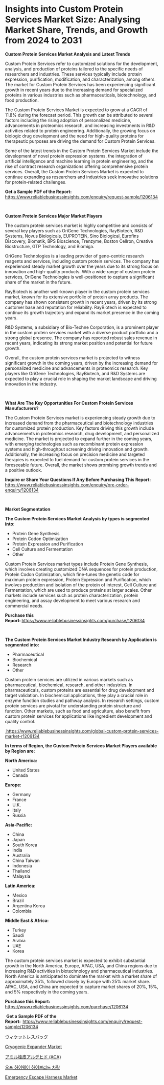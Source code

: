 <p><h1>Insights into Custom Protein Services Market Size: Analysing Market Share, Trends, and Growth from 2024 to 2031</h1></p><p><strong>Custom Protein Services Market Analysis and Latest Trends</strong></p>
<p><p>Custom Protein Services refer to customized solutions for the development, analysis, and production of proteins tailored to the specific needs of researchers and industries. These services typically include protein expression, purification, modification, and characterization, among others. The market for Custom Protein Services has been experiencing significant growth in recent years due to the increasing demand for specialized proteins in various industries such as pharmaceuticals, biotechnology, and food production.</p><p>The Custom Protein Services Market is expected to grow at a CAGR of 11.8% during the forecast period. This growth can be attributed to several factors including the rising adoption of personalized medicine, advancements in proteomics research, and increasing investments in R&D activities related to protein engineering. Additionally, the growing focus on biologic drug development and the need for high-quality proteins for therapeutic purposes are driving the demand for Custom Protein Services.</p><p>Some of the latest trends in the Custom Protein Services Market include the development of novel protein expression systems, the integration of artificial intelligence and machine learning in protein engineering, and the rise of contract research organizations offering comprehensive protein services. Overall, the Custom Protein Services Market is expected to continue expanding as researchers and industries seek innovative solutions for protein-related challenges.</p></p>
<p><strong>Get a Sample PDF of the Report:&nbsp;</strong> <a href="https://www.reliablebusinessinsights.com/enquiry/request-sample/1206134">https://www.reliablebusinessinsights.com/enquiry/request-sample/1206134</a></p>
<p>&nbsp;</p>
<p><strong>Custom Protein Services Major Market Players</strong></p>
<p><p>The custom protein services market is highly competitive and consists of several key players such as OriGene Technologies, RayBiotech, R&D Systems, Novus Biologicals, EUPROTEIN, Sino Biological, Eurofins Discovery, Biomatik, BPS Bioscience, Trenzyme, Boston Cellron, Creative Biostructure, GTP Technology, and Biomiga.</p><p>OriGene Technologies is a leading provider of gene-centric research reagents and services, including custom protein services. The company has experienced steady market growth over the years due to its strong focus on innovation and high-quality products. With a wide range of custom protein services, OriGene Technologies is well-positioned to capture a significant share of the market in the future.</p><p>RayBiotech is another well-known player in the custom protein services market, known for its extensive portfolio of protein array products. The company has shown consistent growth in recent years, driven by its strong customer base and reputation for reliability. RayBiotech is expected to continue its growth trajectory and expand its market presence in the coming years.</p><p>R&D Systems, a subsidiary of Bio-Techne Corporation, is a prominent player in the custom protein services market with a diverse product portfolio and a strong global presence. The company has reported robust sales revenue in recent years, indicating its strong market position and potential for future growth.</p><p>Overall, the custom protein services market is projected to witness significant growth in the coming years, driven by the increasing demand for personalized medicine and advancements in proteomics research. Key players like OriGene Technologies, RayBiotech, and R&D Systems are expected to play a crucial role in shaping the market landscape and driving innovation in the industry.</p></p>
<p>&nbsp;</p>
<p><strong>What Are The Key Opportunities For Custom Protein Services Manufacturers?</strong></p>
<p><p>The Custom Protein Services market is experiencing steady growth due to increased demand from the pharmaceutical and biotechnology industries for customized protein production. Key factors driving this growth include advancements in proteomics research, drug development, and personalized medicine. The market is projected to expand further in the coming years, with emerging technologies such as recombinant protein expression systems and high-throughput screening driving innovation and growth. Additionally, the increasing focus on precision medicine and targeted therapies is expected to fuel demand for custom protein services in the foreseeable future. Overall, the market shows promising growth trends and a positive outlook.</p></p>
<p><strong>Inquire or Share Your Questions If Any Before Purchasing This Report:</strong> <a href="https://www.reliablebusinessinsights.com/enquiry/pre-order-enquiry/1206134">https://www.reliablebusinessinsights.com/enquiry/pre-order-enquiry/1206134</a></p>
<p>&nbsp;</p>
<p><strong>Market Segmentation</strong></p>
<p><strong>The Custom Protein Services Market Analysis by types is segmented into:</strong></p>
<p><ul><li>Protein Gene Synthesis</li><li>Protein Codon Optimization</li><li>Protein Expression and Purification</li><li>Cell Culture and Fermentation</li><li>Other</li></ul></p>
<p><p>Custom Protein Services market types include Protein Gene Synthesis, which involves creating customized DNA sequences for protein production, Protein Codon Optimization, which fine-tunes the genetic code for maximum protein expression, Protein Expression and Purification, which involves production and isolation of the protein of interest, Cell Culture and Fermentation, which are used to produce proteins at larger scales. Other markets include services such as protein characterization, protein engineering, and assay development to meet various research and commercial needs.</p></p>
<p><strong>Purchase this Report:&nbsp;</strong><a href="https://www.reliablebusinessinsights.com/purchase/1206134">https://www.reliablebusinessinsights.com/purchase/1206134</a></p>
<p>&nbsp;</p>
<p><strong>The Custom Protein Services Market Industry Research by Application is segmented into:</strong></p>
<p><ul><li>Pharmaceutical</li><li>Biochemical</li><li>Research</li><li>Other</li></ul></p>
<p><p>Custom protein services are utilized in various markets such as pharmaceutical, biochemical, research, and other industries. In pharmaceuticals, custom proteins are essential for drug development and target validation. In biochemical applications, they play a crucial role in enzyme function studies and pathway analysis. In research settings, custom protein services are pivotal for understanding protein structure and function. Other markets, such as food and agriculture, also benefit from custom protein services for applications like ingredient development and quality control.</p></p>
<p><a href="https://www.reliablebusinessinsights.com/global-custom-protein-services-market-r1206134">&nbsp;https://www.reliablebusinessinsights.com/global-custom-protein-services-market-r1206134</a></p>
<p><strong>In terms of Region, the Custom Protein Services Market Players available by Region are:</strong></p>
<p>
    <p> <strong> North America: </strong>
        <ul>
            <li>United States</li>
            <li>Canada</li>
        </ul>
        </p> 
    <p> <strong> Europe: </strong>
        <ul>
            <li>Germany</li>
            <li>France</li>
            <li>U.K.</li>
            <li>Italy</li>
            <li>Russia</li>
        </ul>
        </p> 
    <p> <strong> Asia-Pacific: </strong>
        <ul>
            <li>China</li>
            <li>Japan</li>
            <li>South Korea</li>
            <li>India</li>
            <li>Australia</li>
            <li>China Taiwan</li>
            <li>Indonesia</li>
            <li>Thailand</li>
            <li>Malaysia</li>
        </ul>
        </p> 
    <p> <strong> Latin America: </strong>
        <ul>
            <li>Mexico</li>
            <li>Brazil</li>
            <li>Argentina Korea</li>
            <li>Colombia</li>
        </ul>
        </p> 
    <p> <strong> Middle East & Africa: </strong>
        <ul>
            <li>Turkey</li>
            <li>Saudi</li>
            <li>Arabia</li>
            <li>UAE</li>
            <li>Korea</li>
        </ul>
    </p>
    </p>
<p><p>The custom protein services market is expected to exhibit substantial growth in the North America, Europe, APAC, USA, and China regions due to increasing R&D activities in biotechnology and pharmaceutical industries. North America is anticipated to dominate the market with a market share of approximately 35%, followed closely by Europe with 25% market share. APAC, USA, and China are expected to capture market shares of 20%, 15%, and 5% respectively in the coming years.</p></p>
<p><strong>Purchase this Report: </strong><a href="https://www.reliablebusinessinsights.com/purchase/1206134">https://www.reliablebusinessinsights.com/purchase/1206134</a></p>
<p>&nbsp;<strong>Get a Sample PDF of the Report:&nbsp;&nbsp;</strong><a href="https://www.reliablebusinessinsights.com/enquiry/request-sample/1206134">https://www.reliablebusinessinsights.com/enquiry/request-sample/1206134</a></p>
<p><strong></strong></p>
<p><p><a href="https://github.com/BoydYundt1/Market-Research-Report-List-1/blob/main/3107970165988.md">ウィケットレスバッグ</a></p><p><a href="https://github.com/itulahketika112/Market-Research-Report-List-1/blob/main/cryogenic-expander-market.md">Cryogenic Expander Market</a></p><p><a href="https://github.com/dathomson6534/Market-Research-Report-List-2/blob/main/9324762165987.md">アミル桂皮アルデヒド (ACA)</a></p><p><a href="https://github.com/RonSpencer61/Market-Research-Report-List-1/blob/main/7647344179146.md">오프 하이웨이 하이브리드 차량</a></p><p><a href="https://github.com/waylose1223/Market-Research-Report-List-1/blob/main/emergency-escape-harness-market.md">Emergency Escape Harness Market</a></p></p>